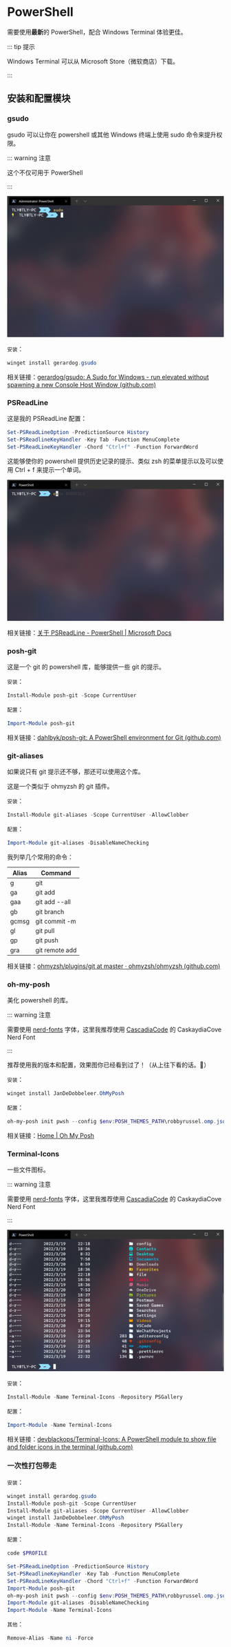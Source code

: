 # PowerShell

需要使用**最新**的 PowerShell，配合 Windows Terminal 体验更佳。

::: tip 提示

Windows Terminal 可以从 Microsoft Store（微软商店）下载。

:::

## 安装和配置模块

### gsudo

gsudo 可以让你在 powershell 或其他 Windows 终端上使用 sudo 命令来提升权限。

::: warning 注意

这个不仅可用于 PowerShell

:::

![image-20220320105333304](../.vuepress/images/image-20220320105333304.png)

`安装`：

```powershell
winget install gerardog.gsudo
```

相关链接：[gerardog/gsudo: A Sudo for Windows - run elevated without spawning a new Console Host Window (github.com)](https://github.com/gerardog/gsudo)

### PSReadLine

这是我的 PSReadLine 配置：

```powershell
Set-PSReadLineOption -PredictionSource History
Set-PSReadlineKeyHandler -Key Tab -Function MenuComplete
Set-PSReadLineKeyHandler -Chord "Ctrl+f" -Function ForwardWord
```

这能够使你的 powershell 提供历史记录的提示、类似 zsh 的菜单提示以及可以使用 Ctrl + f 来提示一个单词。

![image-20220320105802477](../.vuepress/images/image-20220320105802477.png)

相关链接：[关于 PSReadLine - PowerShell | Microsoft Docs](https://docs.microsoft.com/zh-cn/powershell/module/psreadline/about/about_psreadline?view=powershell-7.2)

### posh-git

这是一个 git 的 powershell 库，能够提供一些 git 的提示。

`安装`：

```powershell
Install-Module posh-git -Scope CurrentUser
```

`配置`：

```powershell
Import-Module posh-git
```

相关链接：[dahlbyk/posh-git: A PowerShell environment for Git (github.com)](https://github.com/dahlbyk/posh-git/)

### git-aliases

如果说只有 git 提示还不够，那还可以使用这个库。

这是一个类似于 ohmyzsh 的 git 插件。

`安装`：

```powershell
Install-Module git-aliases -Scope CurrentUser -AllowClobber
```

`配置`：

```powershell
Import-Module git-aliases -DisableNameChecking
```

我列举几个常用的命令：

| Alias | Command        |
| ----- | -------------- |
| g     | git            |
| ga    | git add        |
| gaa   | git add --all  |
| gb    | git branch     |
| gcmsg | git commit -m  |
| gl    | git pull       |
| gp    | git push       |
| gra   | git remote add |

相关链接：[ohmyzsh/plugins/git at master · ohmyzsh/ohmyzsh (github.com)](https://github.com/ohmyzsh/ohmyzsh/tree/master/plugins/git)

### oh-my-posh

美化 powershell 的库。

::: warning 注意

需要使用 [nerd-fonts](https://github.com/ryanoasis/nerd-fonts) 字体，这里我推荐使用 [CascadiaCode](https://github.com/ryanoasis/nerd-fonts/releases/download/v2.1.0/CascadiaCode.zip) 的 CaskaydiaCove Nerd Font

:::

推荐使用我的版本和配置，效果图你已经看到过了！（从上往下看的话。🐶）

`安装`：

```powershell
winget install JanDeDobbeleer.OhMyPosh
```

`配置`：

```powershell
oh-my-posh init pwsh --config $env:POSH_THEMES_PATH\robbyrussel.omp.json | Invoke-Expression
```

相关链接：[Home | Oh My Posh](https://ohmyposh.dev/)

### Terminal-Icons

一些文件图标。

::: warning 注意

需要使用 [nerd-fonts](https://github.com/ryanoasis/nerd-fonts) 字体，这里我推荐使用 [CascadiaCode](https://github.com/ryanoasis/nerd-fonts/releases/download/v2.1.0/CascadiaCode.zip) 的 CaskaydiaCove Nerd Font

:::

![image-20220320112923710](../.vuepress/images/image-20220320112923710.png)

`安装`：

```powershell
Install-Module -Name Terminal-Icons -Repository PSGallery
```

`配置`：

```powershell
Import-Module -Name Terminal-Icons
```

相关链接：[devblackops/Terminal-Icons: A PowerShell module to show file and folder icons in the terminal (github.com)](https://github.com/devblackops/Terminal-Icons)

### 一次性打包带走

`安装`：

```powershell
winget install gerardog.gsudo
Install-Module posh-git -Scope CurrentUser
Install-Module git-aliases -Scope CurrentUser -AllowClobber
winget install JanDeDobbeleer.OhMyPosh
Install-Module -Name Terminal-Icons -Repository PSGallery
```

`配置`：

```powershell
code $PROFILE
```

```powershell
Set-PSReadLineOption -PredictionSource History
Set-PSReadlineKeyHandler -Key Tab -Function MenuComplete
Set-PSReadLineKeyHandler -Chord "Ctrl+f" -Function ForwardWord
Import-Module posh-git
oh-my-posh init pwsh --config $env:POSH_THEMES_PATH\robbyrussel.omp.json | Invoke-Expression
Import-Module git-aliases -DisableNameChecking
Import-Module -Name Terminal-Icons
```

`其他`：

```powershell
Remove-Alias -Name ni -Force
```
